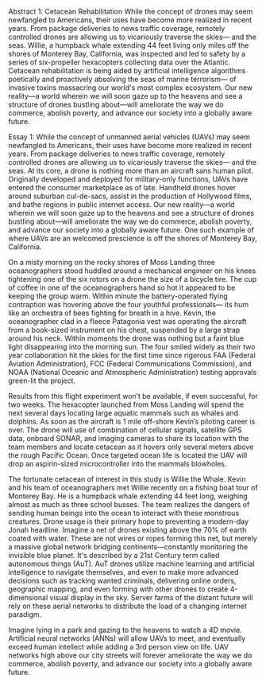 Abstract 1: Cetacean Rehabilitation
While the concept of drones may seem newfangled to Americans, their uses have become more realized in recent years. From package deliveries to news traffic coverage, remotely controlled drones are allowing us to vicariously traverse the skies— and the seas. Willie, a humpback whale extending 44 feet living only miles off the shores of Monterey Bay, California, was inspected and led to safety by a series of six-propeller hexacopters collecting data over the Atlantic. Cetacean rehabilitation is being aided by artificial intelligence algorithms poetically and proactively absolving the seas of marine terrorism— of invasive toxins massacring our world's most complex ecosystem. Our new reality—a world wherein we will soon gaze up to the heavens and see a structure of drones bustling about—will ameliorate the way we do commerce, abolish poverty, and advance our society into a globally aware future.

Essay 1: 
While the concept of unmanned aerial vehicles (UAVs) may seem newfangled to Americans, their uses have become more realized in recent years. From package deliveries to news traffic coverage, remotely controlled drones are allowing us to vicariously traverse the skies— and the seas. At its core, a drone is nothing more than an aircraft sans human pilot. Originally developed and deployed for military-only functions, UAVs have entered the consumer marketplace as of late. Handheld drones hover around suburban cul-de-sacs, assist in the production of Hollywood films, and bathe regions in public internet access. Our new reality—a world wherein we will soon gaze up to the heavens and see a structure of drones bustling about—will ameliorate the way we do commerce, abolish poverty, and advance our society into a globally aware future. One such example of where UAVs are an welcomed prescience is off the shores of Monterey Bay, California.  

On a misty morning on the rocky shores of Moss Landing three oceanographers stood huddled around a mechanical engineer on his knees tightening one of the six rotors on a drone the size of a bicycle tire. The cup of coffee in one of the oceanographers hand so hot it appeared to be keeping the group warm. Within minute the battery-operated flying contraption was hovering above the four youthful professionals— its hum like an orchestra of bees fighting for breath in a hive. Kevin, the oceanographer clad in a fleece Patagonia vest was operating the aircraft from a book-sized instrument on his chest, suspended by a large strap around his neck. Within moments the drone was nothing but a faint blue light disappearing into the morning sun. The four smiled widely as their two year collaboration hit the skies for the first time since rigorous FAA (Federal Aviation Administration), FCC (Federal Communications Commission), and NOAA (National Oceanic and Atmospheric Administration) testing approvals green-lit the project. 

Results from this flight experiment won’t be available, if even successful, for two weeks. The hexacopter launched from Moss Landing will spend the next several days locating large aquatic mammals such as whales and dolphins. As soon as the aircraft is 1 mile off-shore Kevin’s piloting career is over. The drone will use of combination of cellular signals, satellite GPS data, onboard SONAR, and imaging cameras to share its location with the team members and locate cetacean as it hovers only several meters above the rough Pacific Ocean. Once targeted ocean life is located the UAV will drop an aspirin-sized microcontroller into the mammals blowholes. 

The fortunate cetacean of interest in this study is Willie the Whale. Kevin and his team of oceanographers met Willie recently on a fishing boat tour of Monterey Bay. He is a humpback whale extending 44 feet long, weighing almost as much as three school busses. The team realizes the dangers of sending human beings into the ocean to interact with these monstrous creatures. Drone usage is their primary hope to preventing a modern-day Jonah headline. Imagine a net of drones existing above the 70% of earth coated with water. These are not wires or ropes forming this net, but merely a massive global network bridging continents—constantly monitoring the invisible blue planet. It's described by a 21st Century term called autonomous things (AuT). AuT drones utilize machine learning and artificial intelligence to navigate themselves, and even to make more advanced decisions such as tracking wanted criminals, delivering online orders, geographic mapping, and even forming with other drones to create 4-dimensional visual display in the sky. Server farms of the distant future will rely on these aerial networks to distribute the load of a changing internet paradigm. 

Imagine lying in a park and gazing to the heavens to watch a 4D movie. Artificial neural networks (ANNs) will allow UAVs to meet, and eventually exceed human intellect while adding a 3rd person view on life. UAV networks high above our city streets will forever ameliorate the way we do commerce, abolish poverty, and advance our society into a globally aware future. 

